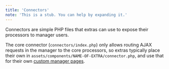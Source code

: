```yaml
---
title: 'Connectors'
note: 'This is a stub. You can help by expanding it.'
---
```


Connectors are simple PHP files that extras can use to expose their processors to manager users. 

The core connector (`connectors/index.php`) only allows routing AJAX requests in the manager to the core processors, so extras typically place their own in `assets/components/NAME-OF-EXTRA/connector.php`, and use that for their own [custom manager pages](extending-modx/custom-manager-pages).
